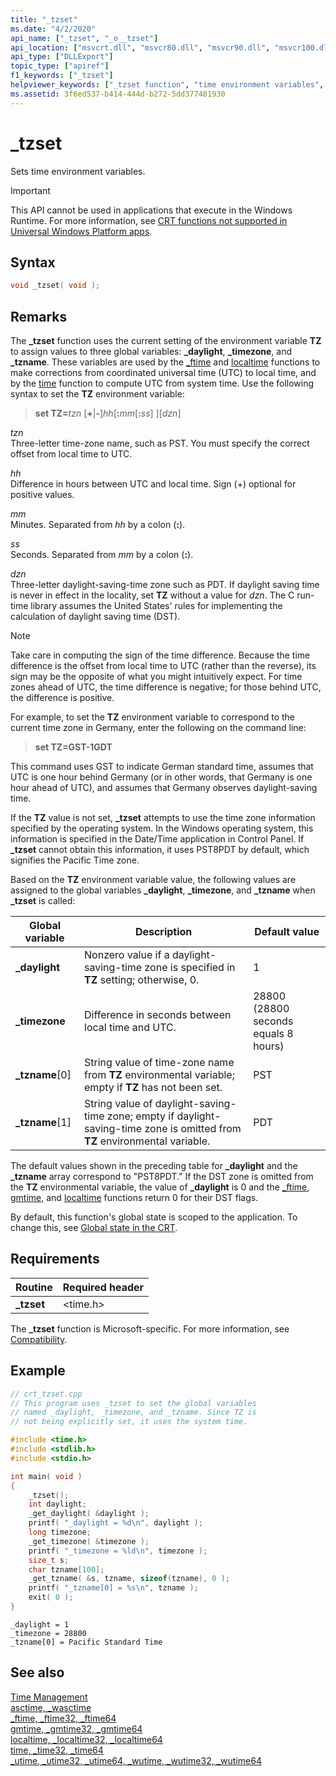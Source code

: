 ```yaml
---
title: "_tzset"
ms.date: "4/2/2020"
api_name: ["_tzset", "_o__tzset"]
api_location: ["msvcrt.dll", "msvcr80.dll", "msvcr90.dll", "msvcr100.dll", "msvcr100_clr0400.dll", "msvcr110.dll", "msvcr110_clr0400.dll", "msvcr120.dll", "msvcr120_clr0400.dll", "ucrtbase.dll", "api-ms-win-crt-time-l1-1-0.dll", "api-ms-win-crt-private-l1-1-0.dll"]
api_type: ["DLLExport"]
topic_type: ["apiref"]
f1_keywords: ["_tzset"]
helpviewer_keywords: ["_tzset function", "time environment variables", "environment variables, setting time"]
ms.assetid: 3f6ed537-b414-444d-b272-5dd377481930
---
```

# _tzset

Sets time environment variables.

> [!IMPORTANT]
> This API cannot be used in applications that execute in the Windows Runtime. For more information, see [CRT functions not supported in Universal Windows Platform apps](../../cppcx/crt-functions-not-supported-in-universal-windows-platform-apps.md).

## Syntax

```C
void _tzset( void );
```

## Remarks

The **_tzset** function uses the current setting of the environment variable **TZ** to assign values to three global variables: **_daylight**, **_timezone**, and **_tzname**. These variables are used by the [_ftime](ftime-ftime32-ftime64.md) and [localtime](localtime-localtime32-localtime64.md) functions to make corrections from coordinated universal time (UTC) to local time, and by the [time](time-time32-time64.md) function to compute UTC from system time. Use the following syntax to set the **TZ** environment variable:

> **set TZ=**_tzn_ \[**+**&#124;**-**]*hh*\[**:**_mm_\[**:**_ss_] ][*dzn*]

 *tzn* \
 Three-letter time-zone name, such as PST. You must specify the correct offset from local time to UTC.

 *hh* \
 Difference in hours between UTC and local time. Sign (+) optional for positive values.

 *mm* \
 Minutes. Separated from *hh* by a colon (**:**).

 *ss* \
 Seconds. Separated from *mm* by a colon (**:**).

 *dzn* \
 Three-letter daylight-saving-time zone such as PDT. If daylight saving time is never in effect in the locality, set **TZ** without a value for *dzn*. The C run-time library assumes the United States' rules for implementing the calculation of daylight saving time (DST).

> [!NOTE]
> Take care in computing the sign of the time difference. Because the time difference is the offset from local time to UTC (rather than the reverse), its sign may be the opposite of what you might intuitively expect. For time zones ahead of UTC, the time difference is negative; for those behind UTC, the difference is positive.

For example, to set the **TZ** environment variable to correspond to the current time zone in Germany, enter the following on the command line:

> **set TZ=GST-1GDT**

This command uses GST to indicate German standard time, assumes that UTC is one hour behind Germany (or in other words, that Germany is one hour ahead of UTC), and assumes that Germany observes daylight-saving time.

If the **TZ** value is not set, **_tzset** attempts to use the time zone information specified by the operating system. In the Windows operating system, this information is specified in the Date/Time application in Control Panel. If **_tzset** cannot obtain this information, it uses PST8PDT by default, which signifies the Pacific Time zone.

Based on the **TZ** environment variable value, the following values are assigned to the global variables **_daylight**, **_timezone**, and **_tzname** when **_tzset** is called:

|Global variable|Description|Default value|
|---------------------|-----------------|-------------------|
|**_daylight**|Nonzero value if a daylight-saving-time zone is specified in **TZ** setting; otherwise, 0.|1|
|**_timezone**|Difference in seconds between local time and UTC.|28800 (28800 seconds equals 8 hours)|
|**_tzname**[0]|String value of time-zone name from **TZ** environmental variable; empty if **TZ** has not been set.|PST|
|**_tzname**[1]|String value of daylight-saving-time zone; empty if daylight-saving-time zone is omitted from **TZ** environmental variable.|PDT|

The default values shown in the preceding table for **_daylight** and the **_tzname** array correspond to "PST8PDT." If the DST zone is omitted from the **TZ** environmental variable, the value of **_daylight** is 0 and the [_ftime](ftime-ftime32-ftime64.md), [gmtime](gmtime-gmtime32-gmtime64.md), and [localtime](localtime-localtime32-localtime64.md) functions return 0 for their DST flags.

By default, this function's global state is scoped to the application. To change this, see [Global state in the CRT](../global-state.md).

## Requirements

|Routine|Required header|
|-------------|---------------------|
|**_tzset**|\<time.h>|

The **_tzset** function is Microsoft-specific. For more information, see [Compatibility](../../c-runtime-library/compatibility.md).

## Example

```C
// crt_tzset.cpp
// This program uses _tzset to set the global variables
// named _daylight, _timezone, and _tzname. Since TZ is
// not being explicitly set, it uses the system time.

#include <time.h>
#include <stdlib.h>
#include <stdio.h>

int main( void )
{
    _tzset();
    int daylight;
    _get_daylight( &daylight );
    printf( "_daylight = %d\n", daylight );
    long timezone;
    _get_timezone( &timezone );
    printf( "_timezone = %ld\n", timezone );
    size_t s;
    char tzname[100];
    _get_tzname( &s, tzname, sizeof(tzname), 0 );
    printf( "_tzname[0] = %s\n", tzname );
    exit( 0 );
}
```

```Output
_daylight = 1
_timezone = 28800
_tzname[0] = Pacific Standard Time
```

## See also

[Time Management](../../c-runtime-library/time-management.md)<br/>
[asctime, _wasctime](asctime-wasctime.md)<br/>
[_ftime, _ftime32, _ftime64](ftime-ftime32-ftime64.md)<br/>
[gmtime, _gmtime32, _gmtime64](gmtime-gmtime32-gmtime64.md)<br/>
[localtime, _localtime32, _localtime64](localtime-localtime32-localtime64.md)<br/>
[time, _time32, _time64](time-time32-time64.md)<br/>
[_utime, _utime32, _utime64, _wutime, _wutime32, _wutime64](utime-utime32-utime64-wutime-wutime32-wutime64.md)<br/>
